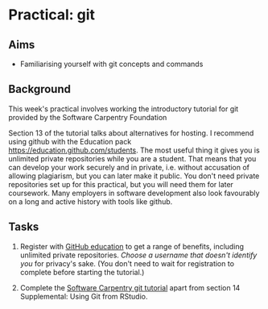# Practical: git

## Aims

* Familiarising yourself with git concepts and commands

## Background

This week's practical involves working the introductory tutorial for git provided by the Software Carpentry Foundation

Section 13 of the tutorial talks about alternatives for hosting. I
recommend using github with the Education pack
https://education.github.com/students. The most useful thing it gives
you is unlimited private repositories while you are a student. That
means that you can develop your work securely and in private,
i.e. without accusation of allowing plagiarism, but you can later make
it public.  You don't need private repositories set up for this
practical, but you will need them for later coursework. Many employers
in software development also look favourably on a long and active
history with tools like github. 



## Tasks

1. Register with [GitHub
   education](https://education.github.com/students) to get a range of
   benefits, including unlimited private repositories. _Choose a
   username that doesn't identify you_ for privacy's sake. (You don't
   need to wait for registration to complete before starting the tutorial.)

2. Complete the [Software Carpentry git
   tutorial](http://swcarpentry.github.io/git-novice/) apart from section 14 Supplemental: Using Git from RStudio.

